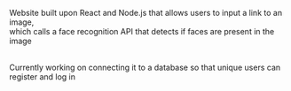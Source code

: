 Website built upon React and Node.js that allows users to input a link to an image, <br>
which calls a face recognition API that detects if faces are present in the image
<br>
<br>

Currently working on connecting it to a database so that unique users can register and log in

